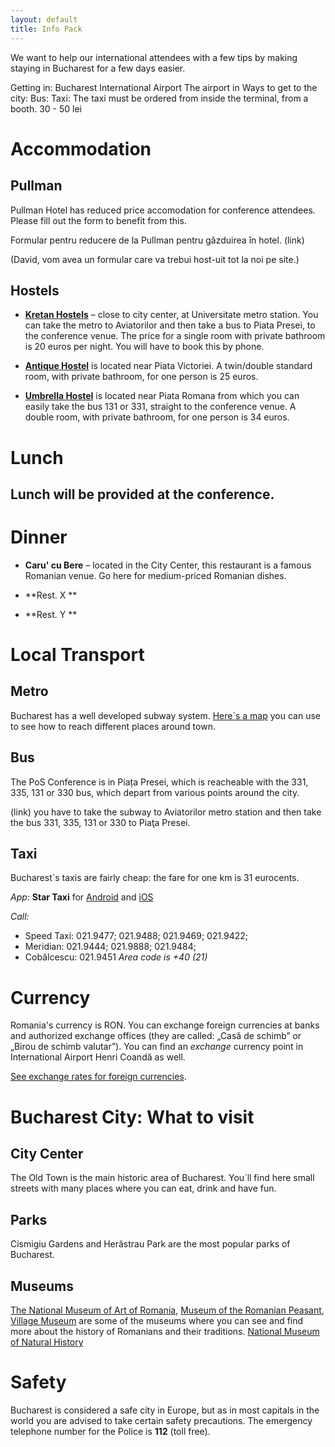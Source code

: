 ```yaml
---
layout: default
title: Info Pack
---
```


We want to help our international attendees with a few tips by making staying in Bucharest for a few days easier. 

Getting in: Bucharest International Airport 
The airport in 
Ways to get to the city: 
Bus: 
Taxi: The taxi must be ordered from inside the terminal, from a booth. 30 - 50 lei


# Accommodation
## Pullman 

Pullman Hotel has reduced price accomodation for conference attendees. Please fill out the form to benefit from this. 

Formular pentru reducere de la Pullman pentru găzduirea în hotel. (link)

(David, vom avea un formular care va trebui host-uit tot la noi pe site.) 

## Hostels

- **[Kretan Hostels](http://www.bucharest-hostel.ro/)** – close to city center, at Universitate metro station. You can take the metro to Aviatorilor and then take a bus to Piata Presei, to the conference venue. The price for a single room with private bathroom is 20 euros per night. You will have to book this by phone. 

- **[Antique Hostel](http://www.antiquehostel.ro/)** is located near Piata Victoriei. A twin/double standard room, with private bathroom, for one person is 25 euros.

- **[Umbrella Hostel](http://www.booking.com/hotel/ro/umbrella-hostel.en.html?aid=311984%3Blabel%3Dumbrella-hostel-z6D3gV8TJqNXIdKRpeHrWgS20159354833%3Apl%3Ata%3Ap1%3Ap2%3Aac%3Aap1t1%3Aneg%3Bws%3D&gclid=CJTG8eD64LYCFU5e3godomIAoQ)** is located near Piata Romana from which you can easily take the bus 131 or 331, straight to the conference venue. A double room, with private bathroom, for one person is 34 euros.


# Lunch 

## Lunch will be provided at the conference. 

# Dinner
- **Caru' cu Bere** – located in the City Center, this restaurant is a famous Romanian venue. Go here for medium-priced Romanian dishes. 

- **Rest. X **

- **Rest. Y **


# Local Transport

## Metro

Bucharest has a well developed subway system. [Here´s a map](http://www.metrorex.ro/map_p777-2) you can use to see how to reach different places around town. 

## Bus
The PoS Conference is in Piața Presei, which is reacheable with the 331, 335, 131 or 330 bus, which depart from various points around the city. 

(link) you have to take the subway to Aviatorilor metro station and then take the bus 331, 335, 131 or 330 to Piaţa Presei. 

## Taxi
Bucharest´s taxis are fairly cheap: the fare for one km is 31 eurocents.
 
*App*: 
**Star Taxi** for [Android](https://play.google.com/store/apps/details?id=ro.startaxi.android.client) and [iOS](http://itunes.apple.com/ro/app/star-taxi/id564195177?mt=8&uo=4)

*Call:*
- Speed Taxi: 021.9477; 021.9488; 021.9469; 021.9422;
- Meridian: 021.9444; 021.9888; 021.9484;
- Cobălcescu: 021.9451
*Area code is +40 (21)*


# Currency

Romania's currency is RON. You can exchange foreign currencies at banks and authorized exchange offices (they are called: „Casă de schimb” or „Birou de schimb valutar”). You can find an *exchange* currency point in International Airport Henri Coandă as well.

[See exchange rates for foreign currencies](http://www.bnr.ro/Exchange-rates-1224.aspx).

# Bucharest City: What to visit 

## City Center

The Old Town is the main historic area of Bucharest. You`ll find here small streets with many places where you can eat, drink and have fun.

## Parks

Cismigiu Gardens and Herăstrau Park are the most popular parks of Bucharest. 

## Museums
[The National Museum of Art of Romania](http://www.mnar.arts.ro/Home), [Museum of the Romanian Peasant](http://www.muzeultaranuluiroman.ro/home.html), [Village Museum](http://www.muzeul-satului.ro/) are some of the museums where you can see and find more about the history of Romanians and their traditions. [National Museum of Natural History](http://www.antipa.ro/en)

# Safety
Bucharest is considered a safe city in Europe, but as in most capitals in the world you are advised to take certain safety precautions. The emergency telephone number for the Police is **112** (toll free).
